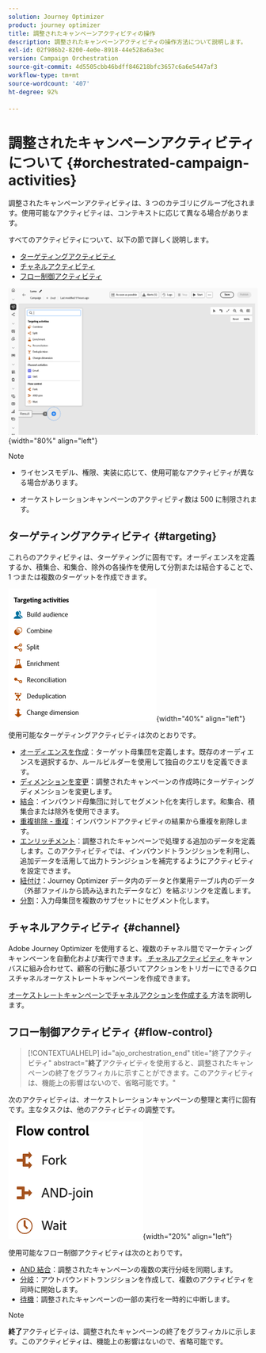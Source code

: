 ```yaml
---
solution: Journey Optimizer
product: journey optimizer
title: 調整されたキャンペーンアクティビティの操作
description: 調整されたキャンペーンアクティビティの操作方法について説明します。
exl-id: 02f986b2-8200-4e0e-8918-44e528a6a3ec
version: Campaign Orchestration
source-git-commit: 4d5505cbb46bdff846218bfc3657c6a6e5447af3
workflow-type: tm+mt
source-wordcount: '407'
ht-degree: 92%

---
```



# 調整されたキャンペーンアクティビティについて {#orchestrated-campaign-activities}

調整されたキャンペーンアクティビティは、3 つのカテゴリにグループ化されます。使用可能なアクティビティは、コンテキストに応じて異なる場合があります。

すべてのアクティビティについて、以下の節で詳しく説明します。

* [ターゲティングアクティビティ](#targeting)
* [チャネルアクティビティ](#channel)
* [フロー制御アクティビティ](#flow-control)

![キャンバスで使用できるアクティビティのリスト](../assets/orchestrated-activities.png){width="80%" align="left"}


>[!NOTE]
>
>* ライセンスモデル、権限、実装に応じて、使用可能なアクティビティが異なる場合があります。
>
>* オーケストレーションキャンペーンのアクティビティ数は 500 に制限されます。


## ターゲティングアクティビティ {#targeting}

これらのアクティビティは、ターゲティングに固有です。オーディエンスを定義するか、積集合、和集合、除外の各操作を使用して分割または結合することで、1 つまたは複数のターゲットを作成できます。

![ターゲティングアクティビティのリスト](../assets/targeting-activities.png){width="40%" align="left"}

使用可能なターゲティングアクティビティは次のとおりです。

* [オーディエンスを作成](build-audience.md)：ターゲット母集団を定義します。既存のオーディエンスを選択するか、ルールビルダーを使用して独自のクエリを定義できます。
* [ディメンションを変更](change-dimension.md)：調整されたキャンペーンの作成時にターゲティングディメンションを変更します。
* [結合](combine.md)：インバウンド母集団に対してセグメント化を実行します。和集合、積集合または除外を使用できます。
* [重複排除 - 重複](deduplication.md)：インバウンドアクティビティの結果から重複を削除します。
* [エンリッチメント](enrichment.md)：調整されたキャンペーンで処理する追加のデータを定義します。このアクティビティでは、インバウンドトランジションを利用し、追加データを活用して出力トランジションを補完するようにアクティビティを設定できます。
* [紐付け](reconciliation.md)：Journey Optimizer データ内のデータと作業用テーブル内のデータ（外部ファイルから読み込まれたデータなど）を結ぶリンクを定義します。
* [分割](split.md)：入力母集団を複数のサブセットにセグメント化します。

## チャネルアクティビティ {#channel}

Adobe Journey Optimizer を使用すると、複数のチャネル間でマーケティングキャンペーンを自動化および実行できます。[ チャネルアクティビティ ](channels.md) をキャンバスに組み合わせて、顧客の行動に基づいてアクションをトリガーにできるクロスチャネルオーケストレートキャンペーンを作成できます。

[ オーケストレートキャンペーンでチャネルアクションを作成する ](channels.md) 方法を説明します。

## フロー制御アクティビティ {#flow-control}

>[!CONTEXTUALHELP]
>id="ajo_orchestration_end"
>title="終了アクティビティ"
>abstract="**終了**&#x200B;アクティビティを使用すると、調整されたキャンペーンの終了をグラフィカルに示すことができます。このアクティビティは、機能上の影響はないので、省略可能です。"

次のアクティビティは、オーケストレーションキャンペーンの整理と実行に固有です。主なタスクは、他のアクティビティの調整です。

![フロー制御アクティビティのリスト](../assets/flow-control-activities.png){width="20%" align="left"}

使用可能なフロー制御アクティビティは次のとおりです。

* [AND 結合](and-join.md)：調整されたキャンペーンの複数の実行分岐を同期します。
* [分岐](fork.md)：アウトバウンドトランジションを作成して、複数のアクティビティを同時に開始します。
* [待機](wait.md)：調整されたキャンペーンの一部の実行を一時的に中断します。
  <!--* [Test](test.md): Enable transitions based on specified conditions.-->

>[!NOTE]
>**終了**&#x200B;アクティビティは、調整されたキャンペーンの終了をグラフィカルに示します。このアクティビティは、機能上の影響はないので、省略可能です。

